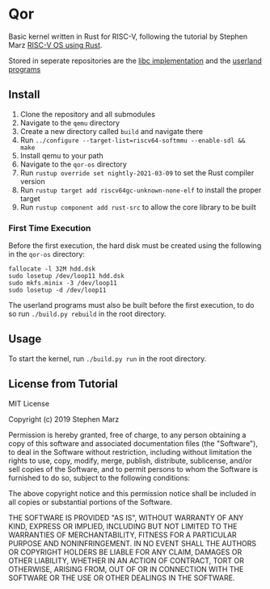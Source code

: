 # Qor

Basic kernel written in Rust for RISC-V, following the tutorial by Stephen Marz [RISC-V OS using Rust](https://osblog.stephenmarz.com/index.html).

Stored in seperate repositories are the [libc implementation](https://github.com/CarterTS/QorLibC) and the [userland programs](https://github.com/CarterTS/QorUserland)

## Install

1. Clone the repository and all submodules
2. Navigate to the `qemu` directory
3. Create a new directory called `build` and navigate there
4. Run `../configure --target-list=riscv64-softmmu --enable-sdl && make`
5. Install qemu to your path
6. Navigate to the `qor-os` directory
8. Run `rustup override set nightly-2021-03-09` to set the Rust compiler version
9. Run `rustup target add riscv64gc-unknown-none-elf` to install the proper target
10. Run `rustup component add rust-src` to allow the core library to be built

### First Time Execution

Before the first execution, the hard disk must be created using the following in the `qor-os` directory:

```
fallocate -l 32M hdd.dsk
sudo losetup /dev/loop11 hdd.dsk
sudo mkfs.minix -3 /dev/loop11
sudo losetup -d /dev/loop11
```

The userland programs must also be built before the first execution, to do so run `./build.py rebuild` in the root directory.

## Usage

To start the kernel, run `./build.py run` in the root directory.


## License from Tutorial

MIT License

Copyright (c) 2019 Stephen Marz

Permission is hereby granted, free of charge, to any person obtaining a copy
of this software and associated documentation files (the "Software"), to deal
in the Software without restriction, including without limitation the rights
to use, copy, modify, merge, publish, distribute, sublicense, and/or sell
copies of the Software, and to permit persons to whom the Software is
furnished to do so, subject to the following conditions:

The above copyright notice and this permission notice shall be included in all
copies or substantial portions of the Software.

THE SOFTWARE IS PROVIDED "AS IS", WITHOUT WARRANTY OF ANY KIND, EXPRESS OR
IMPLIED, INCLUDING BUT NOT LIMITED TO THE WARRANTIES OF MERCHANTABILITY,
FITNESS FOR A PARTICULAR PURPOSE AND NONINFRINGEMENT. IN NO EVENT SHALL THE
AUTHORS OR COPYRIGHT HOLDERS BE LIABLE FOR ANY CLAIM, DAMAGES OR OTHER
LIABILITY, WHETHER IN AN ACTION OF CONTRACT, TORT OR OTHERWISE, ARISING FROM,
OUT OF OR IN CONNECTION WITH THE SOFTWARE OR THE USE OR OTHER DEALINGS IN THE
SOFTWARE.
